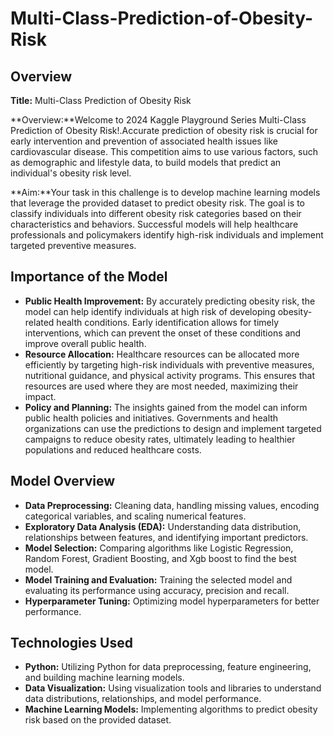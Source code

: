 # Multi-Class-Prediction-of-Obesity-Risk
## Overview

**Title:** Multi-Class Prediction of Obesity Risk

**Overview:**Welcome to 2024 Kaggle Playground Series Multi-Class Prediction of Obesity Risk!.Accurate prediction of obesity risk is crucial for early intervention and prevention of associated health issues like cardiovascular disease. This competition aims to use various factors, such as demographic and lifestyle data, to build models that predict an individual's obesity risk level.

**Aim:**Your task in this challenge is to develop machine learning models that leverage the provided dataset to predict obesity risk. The goal is to classify individuals into different obesity risk categories based on their characteristics and behaviors. Successful models will help healthcare professionals and policymakers identify high-risk individuals and implement targeted preventive measures.
## Importance of the Model
* **Public Health Improvement:** By accurately predicting obesity risk, the model can help identify individuals at high risk of developing obesity-related health conditions. Early identification allows for timely interventions, which can prevent the onset of these conditions and improve overall public health.
* **Resource Allocation:** Healthcare resources can be allocated more efficiently by targeting high-risk individuals with preventive measures, nutritional guidance, and physical activity programs. This ensures that resources are used where they are most needed, maximizing their impact.
* **Policy and Planning:** The insights gained from the model can inform public health policies and initiatives. Governments and health organizations can use the predictions to design and implement targeted campaigns to reduce obesity rates, ultimately leading to healthier populations and reduced healthcare costs.

## Model Overview
* **Data Preprocessing:** Cleaning data, handling missing values, encoding categorical variables, and scaling numerical features.
* **Exploratory Data Analysis (EDA):** Understanding data distribution, relationships between features, and identifying important predictors.
* **Model Selection:** Comparing algorithms like Logistic Regression, Random Forest, Gradient Boosting, and Xgb boost to find the best model.
* **Model Training and Evaluation:** Training the selected model and evaluating its performance using accuracy, precision and recall.
* **Hyperparameter Tuning:** Optimizing model hyperparameters for better performance.
## Technologies Used
* **Python:** Utilizing Python for data preprocessing, feature engineering, and building machine learning models.
* **Data Visualization:** Using visualization tools and libraries to understand data distributions, relationships, and model performance.
* **Machine Learning Models:** Implementing algorithms to predict obesity risk based on the provided dataset.


